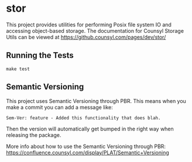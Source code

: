 # stor

This project provides utilities for performing Posix file system IO and accessing object-based storage. The documentation for Counsyl Storage Utils can be viewed at https://github.counsyl.com/pages/dev/stor/


## Running the Tests


```
make test
```

## Semantic Versioning

This project uses Semantic Versioning through PBR. This means when you make a commit you can add a message like:

`Sem-Ver: feature - Added this functionality that does blah.`

Then the version will automatically get bumped in the right way when releasing the package.

More info about how to use the Semantic Versioning through PBR: https://confluence.counsyl.com/display/PLAT/Semantic+Versioning
